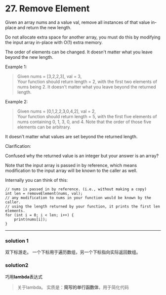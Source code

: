 # 27. Remove Element
Given an array nums and a value val, remove all instances of that value in-place and return the new length.

Do not allocate extra space for another array, you must do this by modifying the input array in-place with O(1) extra memory.

The order of elements can be changed. It doesn't matter what you leave beyond the new length.

Example 1:

> Given nums = [3,2,2,3], val = 3,  
Your function should return length = 2, with the first two elements of nums being 2.
It doesn't matter what you leave beyond the returned length.

Example 2:

> Given nums = [0,1,2,2,3,0,4,2], val = 2,  
Your function should return length = 5, with the first five elements of nums containing 0, 1, 3, 0, and 4.
Note that the order of those five elements can be arbitrary.

It doesn't matter what values are set beyond the returned length.

Clarification:

Confused why the returned value is an integer but your answer is an array?

Note that the input array is passed in by reference, which means modification to the input array will be known to the caller as well.

Internally you can think of this:

``` 
// nums is passed in by reference. (i.e., without making a copy)
int len = removeElement(nums, val);
// any modification to nums in your function would be known by the caller.
// using the length returned by your function, it prints the first len elements.
for (int i = 0; i < len; i++) {
    print(nums[i]);
}
```
---

### solution 1
双下标游走。
一个下标用于遍历数组，另一个下标指向实际返回数组。
### solution2
巧用**lambda**表达式
> 关于lambda。
> 实质是：**简写的单行函数体**，用于简化代码